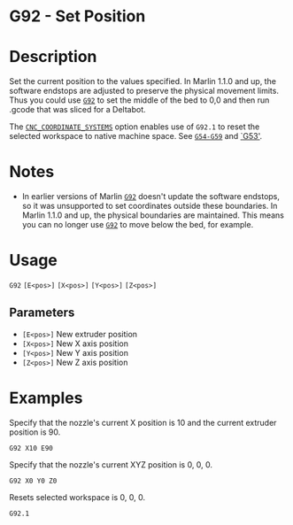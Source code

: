 # G92 - Set Position

# Description
Set the current position to the values specified. In Marlin 1.1.0 and up, the software endstops are adjusted to preserve the physical movement limits. Thus you could use [`G92`](/docs/gcode/G092.html) to set the middle of the bed to 0,0 and then run .gcode that was sliced for a Deltabot.

The [`CNC_COORDINATE_SYSTEMS`](/docs/gcode/G054-G059.html) option enables use of `G92.1` to reset the selected workspace to native machine space. See [`G54-G59`](/docs/gcode/G054-G059.html) and [`G53'](/docs/gcode/G053.html).

# Notes
  - In earlier versions of Marlin [`G92`](/docs/gcode/G092.html) doesn't update the software endstops, so it was unsupported to set coordinates outside these boundaries. In Marlin 1.1.0 and up, the physical boundaries are maintained. This means you can no longer use [`G92`](/docs/gcode/G092.html) to move below the bed, for example.

# Usage
`G92` `[E<pos>]` `[X<pos>]` `[Y<pos>]` `[Z<pos>]`
## Parameters
- `[E<pos>]` New extruder position
- `[X<pos>]` New X axis position
- `[Y<pos>]` New Y axis position
- `[Z<pos>]` New Z axis position

# Examples
Specify that the nozzle's current X position is 10 and the current extruder position is 90.
```
G92 X10 E90
```
Specify that the nozzle's current XYZ position is 0, 0, 0.
```
G92 X0 Y0 Z0
```
Resets selected workspace is 0, 0, 0.
```
G92.1
```